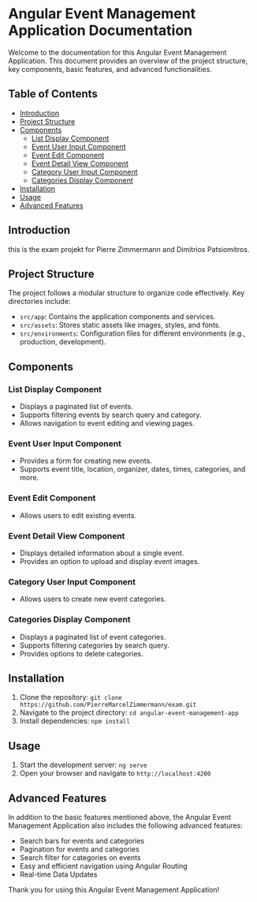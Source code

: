 # Angular Event Management Application Documentation

Welcome to the documentation for this Angular Event Management Application. This document provides an overview of the project structure, key components, basic features, and advanced functionalities.

## Table of Contents

- [Introduction](#introduction)
- [Project Structure](#project-structure)
- [Components](#components)
  - [List Display Component](#list-display-component)
  - [Event User Input Component](#event-user-input-component)
  - [Event Edit Component](#event-edit-component)
  - [Event Detail View Component](#event-detail-view-component)
  - [Category User Input Component](#category-user-input-component)
  - [Categories Display Component](#categories-display-component)
- [Installation](#installation)
- [Usage](#usage)
- [Advanced Features](#advanced-features)

## Introduction

this is the exam projekt for Pierre Zimmermann and Dimitrios Patsiomitros.

## Project Structure

The project follows a modular structure to organize code effectively. Key directories include:

- `src/app`: Contains the application components and services.
- `src/assets`: Stores static assets like images, styles, and fonts.
- `src/environments`: Configuration files for different environments (e.g., production, development).

## Components

### List Display Component

- Displays a paginated list of events.
- Supports filtering events by search query and category.
- Allows navigation to event editing and viewing pages.

### Event User Input Component

- Provides a form for creating new events.
- Supports event title, location, organizer, dates, times, categories, and more.

### Event Edit Component

- Allows users to edit existing events.

### Event Detail View Component

- Displays detailed information about a single event.
- Provides an option to upload and display event images.

### Category User Input Component

- Allows users to create new event categories.

### Categories Display Component

- Displays a paginated list of event categories.
- Supports filtering categories by search query.
- Provides options to delete categories.

## Installation

1. Clone the repository: `git clone https://github.com/PierreMarcelZimmermann/exam.git`
2. Navigate to the project directory: `cd angular-event-management-app`
3. Install dependencies: `npm install`

## Usage

1. Start the development server: `ng serve`
2. Open your browser and navigate to `http://localhost:4200`

## Advanced Features

In addition to the basic features mentioned above, the Angular Event Management Application also includes the following advanced features:

- Search bars for events and categories
- Pagination for events and categories
- Search filter for categories on events
- Easy and efficient navigation using Angular Routing
- Real-time Data Updates


Thank you for using this Angular Event Management Application!
